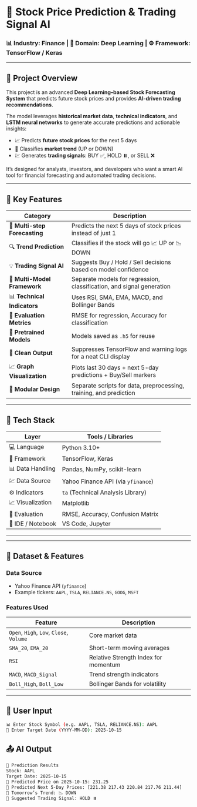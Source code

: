 # 🧠 Stock Price Prediction & Trading Signal AI

### 📊 Industry: Finance | 🧮 Domain: Deep Learning | ⚙️ Framework: TensorFlow / Keras

---

## 🚀 Project Overview

This project is an advanced **Deep Learning–based Stock Forecasting System** that predicts future stock prices and provides **AI-driven trading recommendations**.

The model leverages **historical market data**, **technical indicators**, and **LSTM neural networks** to generate accurate predictions and actionable insights:

- 📈 Predicts **future stock prices** for the next 5 days  
- 🔮 Classifies **market trend** (UP or DOWN)  
- 💹 Generates **trading signals**: BUY ✅, HOLD ⏸️, or SELL ❌  

It’s designed for analysts, investors, and developers who want a smart AI tool for financial forecasting and automated trading decisions.

---

## 🧩 Key Features

| Category | Description |
|-----------|-------------|
| 🧮 **Multi-step Forecasting** | Predicts the next 5 days of stock prices instead of just 1 |
| 🔍 **Trend Prediction** | Classifies if the stock will go 📈 UP or 📉 DOWN |
| 💡 **Trading Signal AI** | Suggests Buy / Hold / Sell decisions based on model confidence |
| 🧠 **Multi-Model Framework** | Separate models for regression, classification, and signal generation |
| 📊 **Technical Indicators** | Uses RSI, SMA, EMA, MACD, and Bollinger Bands |
| 🎯 **Evaluation Metrics** | RMSE for regression, Accuracy for classification |
| 💾 **Pretrained Models** | Models saved as `.h5` for reuse |
| 🧹 **Clean Output** | Suppresses TensorFlow and warning logs for a neat CLI display |
| 📈 **Graph Visualization** | Plots last 30 days + next 5-day predictions + Buy/Sell markers |
| 🧩 **Modular Design** | Separate scripts for data, preprocessing, training, and prediction |

---

## 🧠 Tech Stack

| Layer | Tools / Libraries |
|-------|-------------------|
| 💻 Language | Python 3.10+ |
| 🧠 Framework | TensorFlow, Keras |
| 📊 Data Handling | Pandas, NumPy, scikit-learn |
| 💹 Data Source | Yahoo Finance API (via `yfinance`) |
| ⚙️ Indicators | `ta` (Technical Analysis Library) |
| 📈 Visualization | Matplotlib |
| 🧪 Evaluation | RMSE, Accuracy, Confusion Matrix |
| 🧭 IDE / Notebook | VS Code, Jupyter |

---

---

## 🧮 Dataset & Features

### **Data Source**
- Yahoo Finance API (`yfinance`)
- Example tickers: `AAPL`, `TSLA`, `RELIANCE.NS`, `GOOG`, `MSFT`

### **Features Used**
| Feature | Description |
|----------|-------------|
| `Open`, `High`, `Low`, `Close`, `Volume` | Core market data |
| `SMA_20`, `EMA_20` | Short-term moving averages |
| `RSI` | Relative Strength Index for momentum |
| `MACD`, `MACD_Signal` | Trend strength indicators |
| `Boll_High`, `Boll_Low` | Bollinger Bands for volatility |

---

## 🧠 User Input

```bash
📊 Enter Stock Symbol (e.g. AAPL, TSLA, RELIANCE.NS): AAPL
📅 Enter Target Date (YYYY-MM-DD): 2025-10-15

```

## 📤 AI Output

```bash
🔮 Prediction Results
Stock: AAPL
Target Date: 2025-10-15
📌 Predicted Price on 2025-10-15: 231.25
📌 Predicted Next 5-Day Prices: [221.38 217.43 220.84 217.76 211.44]
📌 Tomorrow’s Trend: 📉 DOWN
📌 Suggested Trading Signal: HOLD ⏸️

```
